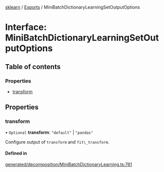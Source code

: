 [sklearn](../readme.md) / [Exports](../modules.md) / MiniBatchDictionaryLearningSetOutputOptions

# Interface: MiniBatchDictionaryLearningSetOutputOptions

## Table of contents

### Properties

- [transform](MiniBatchDictionaryLearningSetOutputOptions.md#transform)

## Properties

### transform

• `Optional` **transform**: ``"default"`` \| ``"pandas"``

Configure output of `transform` and `fit\_transform`.

#### Defined in

[generated/decomposition/MiniBatchDictionaryLearning.ts:761](https://github.com/transitive-bullshit/scikit-learn-ts/blob/367336a/packages/sklearn/src/generated/decomposition/MiniBatchDictionaryLearning.ts#L761)
